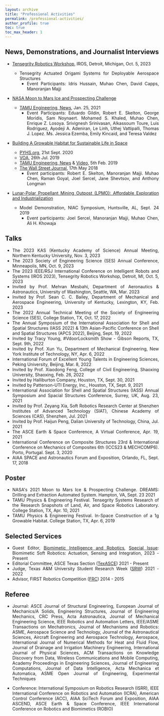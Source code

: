 ```yaml
---
layout: archive
title: "Professional Activities"
permalink: /professional-activities/
author_profile: true
toc: true
toc_max_header: 1
---
```

<!--{% include toc h_min = 1%}-->

<!--# Public Engagement-->

<div style="text-align: justify;" markdown="1">

## News, Demonstrations, and Journalist Interviews

- [Tensegrity Robotics Workshop](https://www.eng.yale.edu/faboratory/tensegrityworkshop/), IROS, Detroit, Michigan, Oct. 5, 2023
    - Tensegrity Actuated Origami Systems for Deployable Aerospace Structures
        * Event Participants: Idris Hussain, Muhao Chen, David Capps, Manoranjan Majji

- [NASA Moon to Mars Ice and Prospecting Challenge](https://www.nasa.gov/solve/nasas-lunar-loo-challenge/Moon_to_Mars_Ice_Prospecting_Challenge/)
    - [TAMU Engineering, News](https://engineering.tamu.edu/news/2021/01/aggie-engineering-students-produce-advanced-prototype-for-NASA-challenge.html), Jan. 25, 2021
      * Event Participants: Eduardo Gildin, Robert E. Skelton, George Moridis, Sam Noynaert. Mohamed S. Khaled, Muhao Chen, Enrique Z. Losoya. Srivignesh Srinivasan, Alkassoum Toure, Luis Rodriguez, Ayodeji A. Adeniran, Le Linh, Uthej Vattipalli, Thomas J. Lopez. Ms. Jessica Ezemba, Emily Kincaid, and Teresa Valdez
   
- [Building A Growable Habitat for Sustainable Life in Space](https://catalog.data.gov/dataset/tensegrity-approaches-to-in-space-construction-of-a-1g-growable-habitat)      
    - [PYHS.org](https://phys.org/news/2020-09-space-habitat-artificial-gravity-enlarged.html), 21st Sept. 2020      
    - [VOA](https://www.voanews.com/a/science-health_futuristic-space-habitat-solves-problems-human-space-travel/6172519.html), 26th Jul. 2019 
    - [TAMU Engineering, News](https://engineering.tamu.edu/news/2019/02/building-a-growable-habitat-for-sustainable-life-in-space.html) & [Video](https://youtu.be/3573t1r9XRA), 5th Feb. 2019 
    - [The Wall Street Journal](https://www.wsj.com/articles/space-village-one-a-vision-for-life-beyond-earth-1526567016), 17th May 2018   
      * Event participants: Robert E. Skelton, Manoranjan Majji. Muhao Chen, Raman Goyal, Joel Sercel, Jane Shevtsov, and Anthony Longman
    
- [Lunar-Polar Propellant Mining Outpost (LPMO): Affordable Exploration and Industrialization](https://www.nasa.gov/directorates/spacetech/niac/2019_Phase_I_Phase_II/Lunar_Polar_Propellant_Mining_Outpost/)      
    - Model Demonstration, NIAC Symposium, Huntsville, AL, Sept. 24 2019     
      * Event participants: Joel Sercel, Manoranjan Majji, Muhao Chen, Ali H. Khowaja
 
 <!-- and [Video](https://www.youtube.com/watch?v=Pu_aOUtN2wY&ab_channel=LuisRodriguez),-->
 <!--(https://livestream.com/viewnow/niac2019/videos/196913328)-->

## Talks
* The 2023 KAS (Kentucky Academy of Science) Annual Meeting, Northern Kentucky University, Nov. 3, 2023
* The 2023 Society of Engineering Science (SES) Annual Conference, Minneapolis, MN, Oct. 9, 2023 
* The 2023 IEEE/RSJ International Conference on Intelligent Robots and Systems (IROS 2023), Tensegrity Robotics Workshop, Detroit, MI, Oct. 5, 2023
* Invited by Prof. Mehran Mesbahi, Department of Aeronautics & Astronautics, University of Washington, Seattle, WA, Mar. 2023
* Invited by Prof. Sean C. C. Bailey, Department of Mechanical and Aerospace Engineering, University of Kentucky, Lexington, KY, Feb. 2023
* The 2022 Annual Technical Meeting of the Society of Engineering Science (SES), College Station, TX, Oct. 17, 2022
* The Annual Symposium of the International Association for Shell and Spatial Structures (IASS 2022) & 13th Asian-Pacific Conference on Shell and Spatial Structures (APCS 2022), Beijing, Sept. 19, 2022
* Invited by Tracy Young, #VdoorLocksmith Show - Gibson Reports, TX, Sept. 9th, 2022
* Invited by Prof. Xun Yu, Department of Mechanical Engineering, New York Institute of Technology, NY, Apr. 6, 2022
* International Forum of Excellent Young Talents in Engineering Sciences, Peking University, Beijing, Mar. 8, 2022
* Invited by Prof. Xiaodong Feng, College of Civil Engineering, Shaoxing University, Shaoxing, Feb. 26, 2022
* Invited by Halliburton Company, Houston, TX, Sept. 30, 2021
* Invited by Patterson-UTI Energy, Inc., Houston, TX, Sept. 9, 2021
* International Association for Shell and Spatial Structures (IASS) Annual Symposium and Spacial Structures Conference, Surrey, UK, Aug. 23, 2021    
* Invited by Prof. Zeyang Xia, Soft Robotics Research Center at Shenzhen Institutes of Advanced Technology (SIAT), Chinese Academy of Sciences (CAS), Shenzhen, Jul. 2021   
* Invited by Prof. Haijun Peng, Dalian University of Technology, China, Jul. 2021   
* The ASCE Earth & Space Conference, A Virtual Conference, Apr. 19, 2021
* International Conference on Composite Structures 23rd & International Conference on Mechanics of Composites 6th (ICCS23 & MECHCOMP6). Porto, Portugal. Sept. 3, 2020   
* AIAA SPACE and Astronautics Forum and Exposition, Orlando, FL, Sept. 17, 2018


## Poster
* NASA's 2021 Moon to Mars Ice & Prospecting Challenge. DREAMS: Drilling and Extraction Automated System. Hampton, VA, Sept. 23 2021
* TAMU Physics & Engineering Festival. Tensegrity Systems Research of the Research Snapshots of Land, Air, and Space Robotics Laboratory. College Station, TX, Apr. 10, 2021
* TAMU Physics & Engineering Festival. In-Space Construction of a 1g Growable Habitat. College Station, TX, Apr. 6, 2019


## Selected Services
* Guest Editor, [Biomimetic Intelligence and Robotics](https://www.sciencedirect.com/journal/biomimetic-intelligence-and-robotics), [Special Issue](https://www.sciencedirect.com/journal/biomimetic-intelligence-and-robotics/about/call-for-papers#biomimetic-soft-robotics-actuation-sensing-and-integration): Biomimetic Soft Robotics: Actuation, Sensing and Integration, 2023 -Present
* Editorial Committee, ASCE Texas Section ([TexASCE](https://www.texasce.org/)) 2021 - Present
* Judge, Texas A&M University Student Research Week ([SRW](https://srw.tamu.edu/)) 2021 - 2022
* Advisor, FIRST Robotics Competition ([FRC](https://www.firstinspires.org/robotics/frc)) 2014 - 2015


## Referee

* Journal: ASCE Journal of Structural Engineering, European Journal of Mechanics/A Solids, Engineering Structures, Journal of Engineering Mechanics, CRC Press, Acta Astronautica, Journal of Mechanical Engineering Science, IEEE Robotics and Automation Letters, IEEE/ASME Transactions on Mechatronics, Journal of Mechanisms and Robotics: ASME, Aerospace Science and Technology, Journal of the Astronautical Sciences, Aircraft Engineering and Aerospace Technology, Aerospace, International Journal of Numerical Methods for Heat and Fluid Flow, Journal of Drainage and Irrigation Machinery Engineering, International Journal of Physical Sciences, ACM Transactions on Knowledge Discovery from Data, Wireless Communications and Mobile Computing, Academy Proceedings in Engineering Sciences, Journal of Engineering Computations, Journal of Data Intelligence, Acta Mechanica et Automatica, ASME Open Journal of Engineering, Experimental Techniques

* Conference: International Symposium on Robotics Research (ISRR), IEEE International Conference on Robotics and Automation (ICRA), American Control Conference (ACC), AIAA SciTech Forum and Exposition, AIAA ASCEND, ASCE Earth & Space Conference, IEEE International Conference on Robotics and Biomimetics (ROBIO)

</div>

